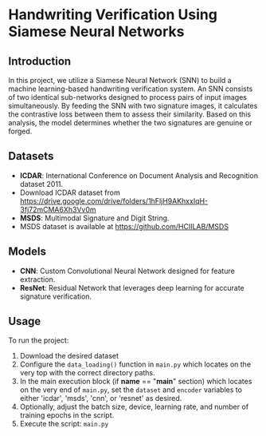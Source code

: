 # Handwriting Verification Using Siamese Neural Networks

## Introduction
In this project, we utilize a Siamese Neural Network (SNN) to build a machine learning-based handwriting verification system. An SNN consists of two identical sub-networks designed to process pairs of input images simultaneously. By feeding the SNN with two signature images, it calculates the contrastive loss between them to assess their similarity. Based on this analysis, the model determines whether the two signatures are genuine or forged.

## Datasets
- **ICDAR**: International Conference on Document Analysis and Recognition dataset 2011.
- Download ICDAR dataset from https://drive.google.com/drive/folders/1hFljH9AKhxxIqH-3fj72mCMA6Xh3Vv0m
- **MSDS**: Multimodal Signature and Digit String.
- MSDS dataset is available at https://github.com/HCIILAB/MSDS

## Models
- **CNN**: Custom Convolutional Neural Network designed for feature extraction.
- **ResNet**: Residual Network that leverages deep learning for accurate signature verification.

## Usage

To run the project:

1. Download the desired dataset
2. Configure the `data_loading()` function in `main.py` which locates on the very top with the correct directory paths.
3. In the main execution block (if __name__ == "__main__" section) which locates on the very end of `main.py`, set the `dataset` and `encoder` variables to either 'icdar', 'msds', 'cnn', or 'resnet' as desired.
4. Optionally, adjust the batch size, device, learning rate, and number of training epochs in the script.
5. Execute the script: `main.py`
